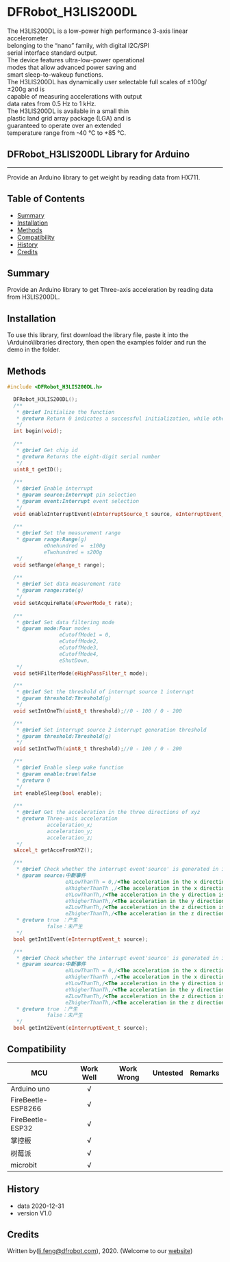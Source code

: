 # DFRobot_H3LIS200DL
The H3LIS200DL is a low-power high performance 3-axis linear accelerometer <br>
belonging to the “nano” family, with digital I2C/SPI <br>
serial interface standard output. <br>
The device features ultra-low-power operational <br>
modes that allow advanced power saving and <br>
smart sleep-to-wakeup functions.<br>
The H3LIS200DL has dynamically user selectable full scales of ±100g/±200g and is <br>
capable of measuring accelerations with output <br>
data rates from 0.5 Hz to 1 kHz.<br>
The H3LIS200DL is available in a small thin <br>
plastic land grid array package (LGA) and is <br>
guaranteed to operate over an extended <br>
temperature range from -40 °C to +85 °C.<br>


## DFRobot_H3LIS200DL Library for Arduino
---------------------------------------------------------

Provide an Arduino library to get weight by reading data from HX711.

## Table of Contents

* [Summary](#summary)
* [Installation](#installation)
* [Methods](#methods)
* [Compatibility](#compatibility)
* [History](#history)
* [Credits](#credits)

## Summary

Provide an Arduino library to get Three-axis acceleration by reading data from H3LIS200DL.

## Installation

To use this library, first download the library file, paste it into the \Arduino\libraries directory, then open the examples folder and run the demo in the folder.

## Methods

```C++
#include <DFRobot_H3LIS200DL.h>

  DFRobot_H3LIS200DL();
  /**
   * @brief Initialize the function
   * @return Return 0 indicates a successful initialization, while other values indicates failure and return to error code.
   */
  int begin(void);
 
  /**
   * @brief Get chip id
   * @return Returns the eight-digit serial number
   */
  uint8_t getID();
  
  /**
   * @brief Enable interrupt
   * @param source:Interrupt pin selection
   * @param event:Interrupt event selection
   */
  void enableInterruptEvent(eInterruptSource_t source, eInterruptEvent_t event);
  
  /**
   * @brief Set the measurement range
   * @param range:Range(g)
            eOnehundred =  ±100g
            eTwohundred = ±200g
   */
  void setRange(eRange_t range);
  
  /**
   * @brief Set data measurement rate
   * @param range:rate(g)
   */
  void setAcquireRate(ePowerMode_t rate);
  
  /**
   * @brief Set data filtering mode
   * @param mode:Four modes
                 eCutoffMode1 = 0,
                 eCutoffMode2,
                 eCutoffMode3,
                 eCutoffMode4,
                 eShutDown,
   */
  void setHFilterMode(eHighPassFilter_t mode);

  /**
   * @brief Set the threshold of interrupt source 1 interrupt
   * @param threshold:Threshold(g)
   */
  void setIntOneTh(uint8_t threshold);//0 - 100 / 0 - 200 

  /**
   * @brief Set interrupt source 2 interrupt generation threshold
   * @param threshold:Threshold(g)
   */
  void setIntTwoTh(uint8_t threshold);//0 - 100 / 0 - 200 

  /**
   * @brief Enable sleep wake function
   * @param enable:true\false
   * @return 0
   */
  int enableSleep(bool enable);
  
  /**
   * @brief Get the acceleration in the three directions of xyz
   * @return Three-axis acceleration 
             acceleration_x;
             acceleration_y;
             acceleration_z;
   */
  sAccel_t getAcceFromXYZ();

  /**
   * @brief Check whether the interrupt event'source' is generated in interrupt 1
   * @param source:中断事件
                   eXLowThanTh = 0,/<The acceleration in the x direction is less than the threshold>/
                   eXhigherThanTh ,/<The acceleration in the x direction is greater than the threshold>/
                   eYLowThanTh,/<The acceleration in the y direction is less than the threshold>/
                   eYhigherThanTh,/<The acceleration in the y direction is greater than the threshold>/
                   eZLowThanTh,/<The acceleration in the z direction is less than the threshold>/
                   eZhigherThanTh,/<The acceleration in the z direction is greater than the threshold>/
   * @return true ：产生
             false：未产生
   */
  bool getInt1Event(eInterruptEvent_t source);

  /**
   * @brief Check whether the interrupt event'source' is generated in interrupt 2
   * @param source:中断事件
                   eXLowThanTh = 0,/<The acceleration in the x direction is less than the threshold>/
                   eXhigherThanTh ,/<The acceleration in the x direction is greater than the threshold>/
                   eYLowThanTh,/<The acceleration in the y direction is less than the threshold>/
                   eYhigherThanTh,/<The acceleration in the y direction is greater than the threshold>/
                   eZLowThanTh,/<The acceleration in the z direction is less than the threshold>/
                   eZhigherThanTh,/<The acceleration in the z direction is greater than the threshold>/
   * @return true ：产生
             false：未产生
   */
  bool getInt2Event(eInterruptEvent_t source);


```

## Compatibility

MCU                | Work Well    | Work Wrong   | Untested    | Remarks
------------------ | :----------: | :----------: | :---------: | -----
Arduino uno        |      √       |              |             | 
FireBeetle-ESP8266        |      √       |              |             | 
FireBeetle-ESP32        |      √       |              |             | 
掌控板        |      √       |              |             | 
树莓派        |      √       |              |             | 
microbit        |      √       |              |             | 



## History

- data 2020-12-31
- version V1.0


## Credits

Written by(li.feng@dfrobot.com), 2020. (Welcome to our [website](https://www.dfrobot.com/))
